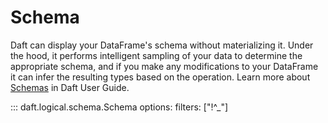 # Schema

Daft can display your DataFrame's schema without materializing it. Under the hood, it performs intelligent sampling of your data to determine the appropriate schema, and if you make any modifications to your DataFrame it can infer the resulting types based on the operation. Learn more about [Schemas](../core_concepts.md#schemas-and-types) in Daft User Guide.

::: daft.logical.schema.Schema
    options:
        filters: ["!^_"]
